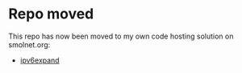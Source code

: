 # Repo moved
This repo has now been moved to my own code hosting solution on smolnet.org:
* [ipv6expand](https://code.smolnet.org/micke/ipv6expand)
